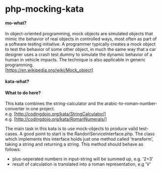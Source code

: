 # php-mocking-kata

#### mo-what?

In object-oriented programming, mock objects are simulated objects that mimic the behavior of real objects in controlled ways, most often as part of a software testing initiative. A programmer typically creates a mock object to test the behavior of some other object, in much the same way that a car designer uses a crash test dummy to simulate the dynamic behavior of a human in vehicle impacts. The technique is also applicable in generic programming.<br> 
[https://en.wikipedia.org/wiki/Mock_object]

#### kata-what?

#### What to do here?
This kata combines the string-calculator and the arabic-to-roman-number-converter in one project.<br>
e.g. [http://codingdojo.org/kata/StringCalculator/]<br>
e.g. [http://codingdojo.org/kata/RomanNumerals/]

The main task in this kata is to use mock-objects to produce valid test-cases.
A good point to start is the RandoriServiceInterface.php. The class which implements this interface holds just one method called 'transform', taking a string and returning a string.
This method should behave as follows:<br>
- plus-seperated numbers in input-string will be summed up, e.g. '2+3'
- result of calculation is translated into a roman representation, e.g 'V'

 
